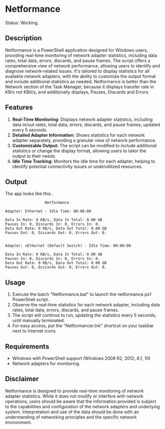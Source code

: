 # Netformance
Status: Working.

## Description
Netformance is a PowerShell application designed for Windows users, providing real-time monitoring of network adapter statistics, including data rates, total data, errors, discards, and pause frames. 
The script offers a comprehensive view of network performance, allowing users to identify and diagnose network-related issues.
It's tailored to display statistics for all available network adapters, with the ability to customize the output format and include additional statistics as needed.
Netformance is better than the Network section of the Task Manager, because it displays transfer rate in KB/s not KBit/s, and additionally displays, Pauses, Discards and Errors. 

## Features

1. **Real-Time Monitoring:** Displays network adapter statistics, including data in/out rates, total data, errors, discards, and pause frames, updated every 5 seconds.
2. **Detailed Adapter Information:** Shows statistics for each network adapter separately, providing a granular view of network performance.
3. **Customizable Output:** The script can be modified to include additional statistics or change the display format, allowing users to tailor the output to their needs.
4. **Idle Time Tracking:** Monitors the idle time for each adapter, helping to identify potential connectivity issues or underutilized resources.

## Output
The app looks like this..
```
                  Netformance

Adapter: Ethernet - Idle Time: 00:00:00

Data In Rate: 0 KB/s, Data In Total: 0.00 GB
Pauses In: 0, Discards In: 0, Errors In: 0.
Data Out Rate: 0 KB/s, Data Out Total: 0.00 GB
Pauses Out: 0, Discards Out: 0, Errors Out: 0.


Adapter: vEthernet (Default Switch) - Idle Time: 00:00:00

Data In Rate: 0 KB/s, Data In Total: 0.00 GB
Pauses In: 0, Discards In: 0, Errors In: 0.
Data Out Rate: 0 KB/s, Data Out Total: 0.00 GB
Pauses Out: 0, Discards Out: 0, Errors Out: 0.
```

## Usage

1. Execute the batch "Netformance.bat" to launch the netformance.ps1 PowerShell script.
2. Observe the real-time statistics for each network adapter, including data rates, total data, errors, discards, and pause frames.
3. The script will continue to run, updating the statistics every 5 seconds, until manually terminated.
4. For easy access, put the "Netformancer.lnk" shortcut on your taskbar next to internet icons.

## Requirements

- Windows with PowerShell support (Windows 2008 R2, 2012, 8.1, 10)
- Network adapters for monitoring.

## Disclaimer

Netformance is designed to provide real-time monitoring of network adapter statistics. While it does not modify or interfere with network operations, users should be aware that the information provided is subject to the capabilities and configuration of the network adapters and underlying system. Interpretation and use of the data should be done with an understanding of networking principles and the specific network environment.
